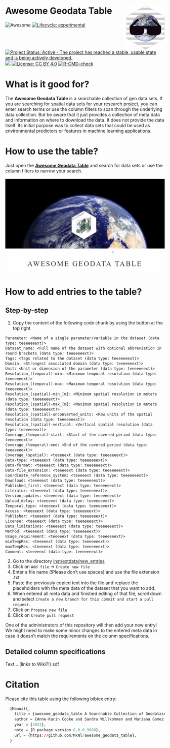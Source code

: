 
<!-- README.md is generated from README.Rmd. Please edit that file -->

# Awesome Geodata Table <img src='man/figures/awesome_geodata_table_logo.png' align="right" height="139"/>

<!-- badges: start -->

![Awesome](https://cdn.rawgit.com/sindresorhus/awesome/d7305f38d29fed78fa85652e3a63e154dd8e8829/media/badge.svg)
[![Lifecycle:
experimental](https://img.shields.io/badge/lifecycle-experimental-orange.svg)](https://lifecycle.r-lib.org/articles/stages.html#experimental)
[![Project Status: Active - The project has reached a stable, usable
state and is being actively
developed.](https://www.repostatus.org/badges/latest/active.svg)](https://www.repostatus.org/#active)
[![](https://img.shields.io/github/last-commit/MxNl/awesome_geodata_table.svg)](https://github.com/MxNl/awesome_geodata_table/commits/main)
[![License: CC BY
4.0](https://img.shields.io/badge/license-CC%20BY%204.0-blue.svg)](https://cran.r-project.org/web/licenses/CC%20BY%204.0)
[![R-CMD-check](https://github.com/MxNl/awesome_geodata_table/actions/workflows/R-CMD-check.yaml/badge.svg)](https://github.com/MxNl/awesome_geodata_table/actions/workflows/R-CMD-check.yaml)
<!-- badges: end -->

# What is it good for?

The **Awesome Geodata Table** is a searchable collection of geo data
sets. If you are searching for spatial data sets for your research
project, you can enter search terms or use the column filters to scan
through the underlying data collection. But be aware that it just
provides a collection of meta data and information on where to download
the data. It does not provide the data itself. Its initial purpose was
to collect data sets that could be used as environmental predictors or
features in machine learning applications.

# How to use the table?

Just open the [**Awesome Geodata
Table**](https://mxnl.github.io/awesome_geodata_table/) and search for
data sets or use the column filters to narrow your search. <br><br>
![alt text here](man/figures/awesomegeodatatable_howto.gif)

# How to add entries to the table?

## Step-by-step

1.  Copy the content of the following code chunk by using the button at
    the top right

<!-- -->

    Parameter: <Name of a single parameter/variable in the dataset (data type: teeeeeeext)>
    Dataset_name: <Full name of the dataset with optional abbreviation in round brackets (data type: teeeeeeext)>
    Tags: <Tags related to the dataset (data type: teeeeeeext)>
    Domain: <Strongest associated domain (data type: teeeeeeext)>
    Unit: <Unit or dimension of the parameter (data type: teeeeeeext)>
    Resolution_(temporal)-min: <Minimum temporal resolution (data type: teeeeeeext)>
    Resolution_(temporal)-max: <Maximum temporal resolution (data type: teeeeeeext)>
    Resolution_(spatial)-min_[m]: <Minimum spatial resolution in meters (data type: teeeeeeext)>
    Resolution_(spatial)-max_[m]: <Maximum spatial resolution in meters (data type: teeeeeeext)>
    Resolution_(spatial)-unconverted_units: <Raw units of the spatial resolution (data type: teeeeeeext)>
    Resolution_(spatial)-vertical: <Vertical spatial resolution (data type: teeeeeeext)>
    Coverage_(temporal)-start: <Start of the covered period (data type: teeeeeeext)>
    Coverage_(temporal)-end: <End of the covered period (data type: teeeeeeext)>
    Coverage_(spatial): <teeeeext (data type: teeeeeeext)>
    Data-type: <teeeeext (data type: teeeeeeext)>
    Data-format: <teeeeext (data type: teeeeeeext)>
    Data-file_extension: <teeeeext (data type: teeeeeeext)>
    Coordinate_reference_system: <teeeeext (data type: teeeeeeext)>
    Download: <teeeeext (data type: teeeeeeext)>
    Published_first: <teeeeext (data type: teeeeeeext)>
    Literatur: <teeeeext (data type: teeeeeeext)>
    Version_updates: <teeeeext (data type: teeeeeeext)>
    Upload_delay: <teeeeext (data type: teeeeeeext)>
    Temporal_type: <teeeeext (data type: teeeeeeext)>
    Access: <teeeeext (data type: teeeeeeext)>
    Publisher: <teeeeext (data type: teeeeeeext)>
    License: <teeeeext (data type: teeeeeeext)>
    Data_limitations: <teeeeext (data type: teeeeeeext)>
    Method: <teeeeext (data type: teeeeeeext)>
    Usage_requirement: <teeeeext (data type: teeeeeeext)>
    minTempRes: <teeeeext (data type: teeeeeeext)>
    maxTempRes: <teeeeext (data type: teeeeeeext)>
    Comment: <teeeeext (data type: teeeeeeext)>

2.  Go to the directory
    [inst/extdata/new_entries](https://github.com/MxNl/awesome_geodata_table/tree/main/inst/extdata/new_entries)
3.  Click on `Add file` -\> `Create new file`
4.  Enter a file name (!Please don’t use spaces) and use the file
    extension .txt
5.  Paste the previously copied text into the file and replace the
    placeholders with the meta data of the dataset that you want to add.
6.  When entered all meta data and finished editing of that file, scroll
    down and select
    `Create a new branch for this commit and start a pull request.`
7.  Click on `Propose new file`
8.  Click on `Create pull request`

One of the administrators of this repository will then add your new
entry! We might need to make some minor changes to the entered meta data
in case it doesn’t match the requirements on the column specifications.

## Detailed column specifications

Text… (links to Wiki?!) sdf

# Citation

Please cite this table using the following bibtex entry:

``` r
  @Manual{,
    title = {awesome_geodata_table A Searchable Collection of Geodatasets Maintained by its Community},
    author = {Anne-Karin Cooke and Sandra Willkommen and Mariana Gomez-Ospina and Maximilian Nölscher},
    year = {2022},
    note = {R package version 0.0.0.9000},
    url = {https://github.com/MxNl/awesome_geodata_table},
  }
```
